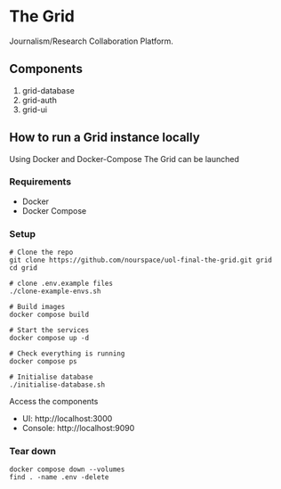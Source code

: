 # The Grid

Journalism/Research Collaboration Platform.

## Components

1. grid-database
2. grid-auth
3. grid-ui

## How to run a Grid instance locally

Using Docker and Docker-Compose The Grid can be launched

### Requirements

- Docker
- Docker Compose

### Setup

```shell
# Clone the repo
git clone https://github.com/nourspace/uol-final-the-grid.git grid
cd grid

# clone .env.example files
./clone-example-envs.sh

# Build images
docker compose build

# Start the services
docker compose up -d

# Check everything is running
docker compose ps

# Initialise database
./initialise-database.sh
```

Access the components

- UI: http://localhost:3000
- Console: http://localhost:9090

### Tear down

```shell
docker compose down --volumes
find . -name .env -delete
```
